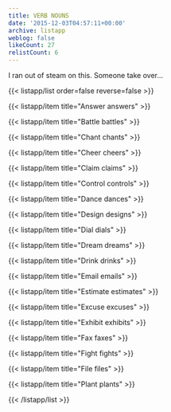 ```yaml
---
title: VERB NOUNS
date: '2015-12-03T04:57:11+00:00'
archive: listapp
weblog: false
likeCount: 27
relistCount: 6
---
```


I ran out of steam on this. Someone take over...

<!--more-->

{{< listapp/list order=false reverse=false >}}

   {{< listapp/item title="Answer answers" >}}

   {{< listapp/item title="Battle battles" >}}

   {{< listapp/item title="Chant chants" >}}

   {{< listapp/item title="Cheer cheers" >}}

   {{< listapp/item title="Claim claims" >}}

   {{< listapp/item title="Control controls" >}}

   {{< listapp/item title="Dance dances" >}}

   {{< listapp/item title="Design designs" >}}

   {{< listapp/item title="Dial dials" >}}

   {{< listapp/item title="Dream dreams" >}}

   {{< listapp/item title="Drink drinks" >}}

   {{< listapp/item title="Email emails" >}}

   {{< listapp/item title="Estimate estimates" >}}

   {{< listapp/item title="Excuse excuses" >}}

   {{< listapp/item title="Exhibit exhibits" >}}

   {{< listapp/item title="Fax faxes" >}}

   {{< listapp/item title="Fight fights" >}}

   {{< listapp/item title="File files" >}}

   {{< listapp/item title="Plant plants" >}}

{{< /listapp/list >}}
